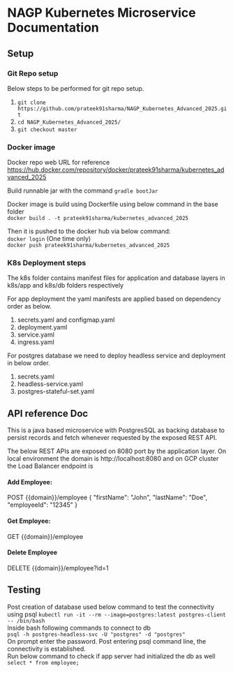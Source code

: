 # NAGP Kubernetes Microservice Documentation

## Setup

### Git Repo setup
Below steps to be performed for git repo setup.
1. `git clone  https://github.com/prateek91sharma/NAGP_Kubernetes_Advanced_2025.git`
2. `cd NAGP_Kubernetes_Advanced_2025/`
3. `git checkout master`

### Docker image
Docker repo web URL for reference
https://hub.docker.com/repository/docker/prateek91sharma/kubernetes_advanced_2025

Build runnable jar with the command
`gradle bootJar`

Docker image is build using Dockerfile using below command in the base folder <br/>
`docker build . -t prateek91sharma/kubernetes_advanced_2025`

Then it is pushed to the docker hub via below command:<br/>
`docker login` (One time only)<br/>
`docker push prateek91sharma/kubernetes_advanced_2025`

### K8s Deployment steps

The k8s folder contains manifest files for application and database layers
in k8s/app and k8s/db folders respectively

For app deployment the yaml manifests are applied based on dependency order as below.
1. secrets.yaml and configmap.yaml
2. deployment.yaml
3. service.yaml
4. ingress.yaml

For postgres database we need to deploy headless service and deployment in below order.
1. secrets.yaml
2. headless-service.yaml
3. postgres-stateful-set.yaml

## API reference Doc

This is a java based microservice with PostgresSQL as backing database to
persist records and fetch whenever requested by the exposed REST API.

The below REST APIs are exposed on 8080 port by the application layer. On local environment
the domain is http://localhost:8080 and on GCP cluster the Load Balancer endpoint is

#### Add Employee:
POST {{domain}}/employee
{
"firstName": "John",
"lastName": "Doe",
"employeeId": "12345"
}

#### Get Employee:
GET {{domain}}/employee

#### Delete Employee
DELETE {{domain}}/employee?id=1


## Testing

Post creation of database used below command to test the connectivity using psql
`kubectl run -it --rm --image=postgres:latest postgres-client -- /bin/bash` <br/>
Inside bash following commands to connect to db <br/>
`psql -h postgres-headless-svc -U "postgres" -d "postgres"` <br/>
On prompt enter the password. Post entering psql command line, the connectivity is established. <br/>
Run below command to check if app server had initialized the db as well  <br/>
`select * from employee;`